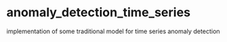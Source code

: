 # anomaly_detection_time_series
implementation of some traditional model for time series anomaly detection
